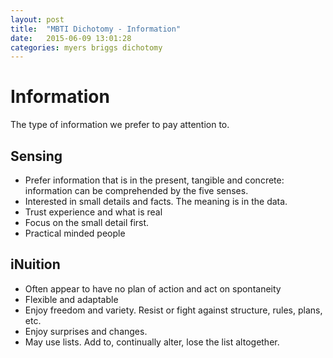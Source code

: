 ```yaml
---
layout: post
title:  "MBTI Dichotomy - Information"
date:   2015-06-09 13:01:28
categories: myers briggs dichotomy
---
```


# Information
The type of information we prefer to pay attention to.

## Sensing
* Prefer information that is in the present, tangible and concrete: information can be comprehended by the five senses.
* Interested in small details and facts. The meaning is in the data.
* Trust experience and what is real
* Focus on the small detail first.
* Practical minded people

## iNuition
* Often appear to have no plan of action and act on spontaneity
* Flexible and adaptable
* Enjoy freedom and variety. Resist or fight against structure, rules, plans, etc.
* Enjoy surprises and changes.
* May use lists. Add to, continually alter, lose the list altogether.

